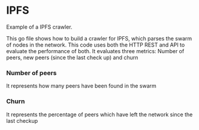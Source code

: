 # IPFS
Example of a IPFS crawler. 

This go file shows how to build a crawler for IPFS, which parses the swarm of nodes in the network. This code uses both the HTTP REST and API to evaluate the performance of both. It evaluates three metrics: Number of peers, new peers (since the last check up) and churn

### Number of peers
It represents how many peers have been found in the swarm

### Churn
It represents the percentage of peers which have left the network since the last checkup
